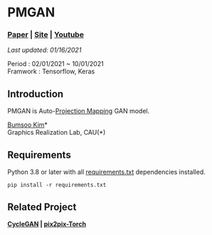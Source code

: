 # PMGAN

### [Paper]() | [Site]() | [Youtube]()

*Last updated: 01/16/2021*

Period : 02/01/2021 ~ 10/01/2021
<br>
Framwork : Tensorflow, Keras

## Introduction
PMGAN is Auto-[Projection Mapping](https://en.wikipedia.org/wiki/Projection_mapping) GAN model.

<!-- <img src=""> /-->

[Bumsoo Kim]()\*
<br>Graphics Realization Lab, CAU(*)

<!-- ## Result /--> 

## Requirements

Python 3.8 or later with all [requirements.txt]() dependencies installed.

```
pip install -r requirements.txt
```

<!-- ## Environment /-->

## Related Project
**[CycleGAN](https://github.com/junyanz/CycleGAN) | [pix2pix-Torch](https://github.com/phillipi/pix2pix)**
